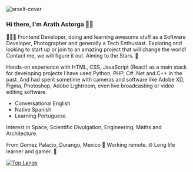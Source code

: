 ![arselt-cover](https://user-images.githubusercontent.com/56246139/164559260-1748421b-a196-46a7-993a-8dd2b08ff5b7.png)

### Hi there, I'm Arath Astorga 👋🏽

👨🏽‍💻 Frontend Developer, doing and learning awesome stuff as a Software Developer, Photographer and generally a Tech Enthusiast. Exploring and looking to start up or join to an amazing project that will change the world! Contact me, we will figure it out. 
Aiming to the Stars. 🌌

Hands-on experience with HTML, CSS, JavaScript (React) as a main stack for developing projects I have used Python, PHP, C# .Net and C++ in the past. And had spent sometime with cameras and software like Adobe XD, Figma, Photoshop, Adobe Lightroom, even live broadcasting or video editing software.

- Conversational English
- Native Spanish
- Learning Portuguese

Interest in Space, Scientific Divulgation, Engineering, Maths and Architecture.

From Gomez Palacio, Durango, Mexico 🌵 Working remote. 🌐
Long life learner and gamer. 💜

<!--
**Arselt/arselt** is a ✨ _special_ ✨ repository because its `README.md` (this file) appears on your GitHub profile.

Here are some ideas to get you started:

- 🔭 I’m currently working on ...
- 🌱 I’m currently learning ...
- 👯 I’m looking to collaborate on ...
- 🤔 I’m looking for help with ...
- 💬 Ask me about ...
- 📫 How to reach me: ...
- 😄 Pronouns: ...
- ⚡ Fun fact: ...
-->

[![Top Langs](https://github-readme-stats.vercel.app/api/top-langs/?username=arselt&layout=compact)](https://github.com/anuraghazra/github-readme-stats)
